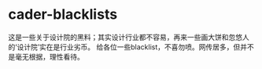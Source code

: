 # cader-blacklists
这是一些关于设计院的黑料；其实设计行业都不容易，再来一些画大饼和忽悠人的‘设计院’实在是行业劣币。 给各位一些blacklist，不喜勿喷。网传居多，但并不是毫无根据，理性看待。
